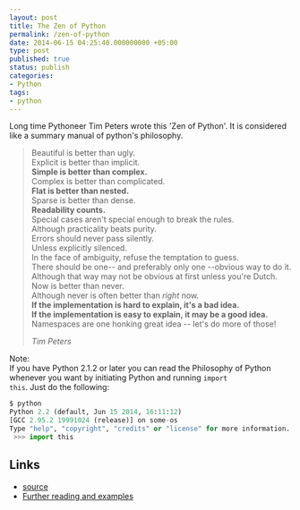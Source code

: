 ```yaml
---
layout: post
title: The Zen of Python
permalink: /zen-of-python
date: 2014-06-15 04:25:40.000000000 +05:00
type: post
published: true
status: publish
categories:
- Python
tags:
- python
---
```


Long time Pythoneer Tim Peters wrote this 'Zen of Python'. It is considered like a summary manual of python's philosophy.

> Beautiful is better than ugly.  
Explicit is better than implicit.  
**Simple is better than complex.**  
Complex is better than complicated.  
**Flat is better than nested.**  
Sparse is better than dense.  
**Readability counts.**  
Special cases aren't special enough to break the rules.  
Although practicality beats purity.  
Errors should never pass silently.  
Unless explicitly silenced.  
In the face of ambiguity, refuse the temptation to guess.  
There should be one-- and preferably only one --obvious way to do it.  
Although that way may not be obvious at first unless you're Dutch.  
Now is better than never.  
Although never is often better than *right* now.  
**If the implementation is hard to explain, it's a bad idea.  
If the implementation is easy to explain, it may be a good idea.**  
Namespaces are one honking great idea -- let's do more of those!  
>
> <cite>Tim Peters</cite>


Note:  
If you have Python 2.1.2 or later you can read the Philosophy of Python whenever you want by initiating Python and running <code>import this</code>. Just do the following:

```python
$ python
Python 2.2 (default, Jun 15 2014, 16:11:12) 
[GCC 2.95.2 19991024 (release)] on some-os
Type "help", "copyright", "credits" or "license" for more information.
 >>> import this
```

Links
---

- [source](http://legacy.python.org/dev/peps/pep-0020/)
- [Further reading and examples](http://stackoverflow.com/questions/228181/the-zen-of-python)
